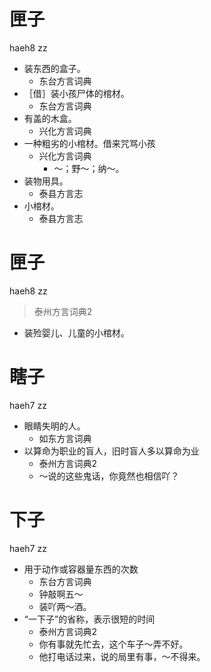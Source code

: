 # 匣子
haeh8 zz
+ 装东西的盒子。
  * 东台方言词典
+ ［借］装小孩尸体的棺材。
  * 东台方言词典
+ 有盖的木盒。
  * 兴化方言词典
+ 一种粗劣的小棺材。借来咒骂小孩
  * 兴化方言词典
    - ～；野～；纳～。
+ 装物用具。
  * 泰县方言志
+ 小棺材。
  * 泰县方言志

# 匣子
haeh8 zz
> 泰州方言词典2
- 装殓婴儿、儿童的小棺材。

# 瞎子
haeh7 zz
+ 眼睛失明的人。
  * 如东方言词典
+ 以算命为职业的盲人，旧时盲人多以算命为业
  * 泰州方言词典2
  - ～说的这些鬼话，你竟然也相信吖？

# 下子
haeh7 zz
+ 用于动作或容器量东西的次数
  * 东台方言词典
  - 钟敲啊五～
  - 装吖两～酒。
+ “一下子”的省称，表示很短的时间
  * 泰州方言词典2
  - 你有事就先忙去，这个车子～弄不好。
  - 他打电话过来，说的局里有事，～不得来。
